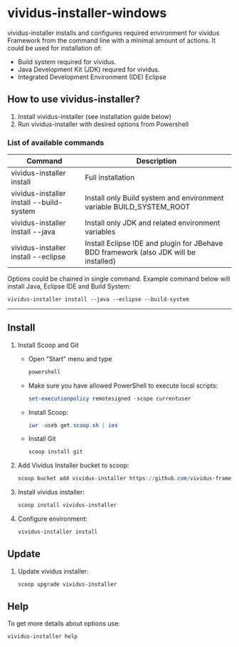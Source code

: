 # vividus-installer-windows
vividus-installer installs and configures required environment for vividus Framework from the command line with a minimal amount of actions. It could be used for installation of:

- Build system required for vividus.
- Java Development Kit (JDK) requred for vividus.
- Integrated Development Environment (IDE) Eclipse

## How to use vividus-installer?
1. Install vividus-installer (see installation guide below)
2. Run vividus-installer with desired options from Powershell

### List of available commands
| Command | Description |
| --- | --- |
| vividus-installer install                  | Full installation          |
| vividus-installer install --build-system   | Install only Build system and environment variable BUILD_SYSTEM_ROOT                 |
| vividus-installer install --java           | Install only JDK and related environment variables                                   |
| vividus-installer install --eclipse        | Install Eclipse IDE and plugin for JBehave BDD framework (also JDK will be installed)|

Options could be chained in single command.
Example command below will install Java, Eclipse IDE and Build System:
```
vividus-installer install --java --eclipse --build-system
```
---
## Install
1. Install Scoop and Git
    - Open "Start" menu and type
       
        ```powershell 
        powershell
        ```

    - Make sure you have allowed PowerShell to execute local scripts:

        ```powershell
        set-executionpolicy remotesigned -scope currentuser
        ```
		
    - Install Scoop:

        ```powershell
        iwr -useb get.scoop.sh | iex
        ```
		
    - Install Git
	
        ```powershell
        scoop install git
        ```

2. Add Vividus Installer bucket to scoop:

    ```powershell
    scoop bucket add vividus-installer https://github.com/vividus-framework/vividus-installer-windows.git
    ```

3. Install vividus installer:

    ```powershell
    scoop install vividus-installer
    ```

4. Configure environment:

    ```powershell
    vividus-installer install
    ```

## Update
1. Update vividus installer:

    ```powershell
    scoop upgrade vividus-installer
    ```

## Help
To get more details about options use:

```powershell
vividus-installer help
```